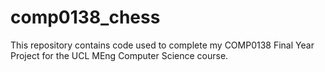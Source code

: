 # comp0138_chess

This repository contains code used to complete my COMP0138 Final Year Project for the UCL MEng Computer Science course.
